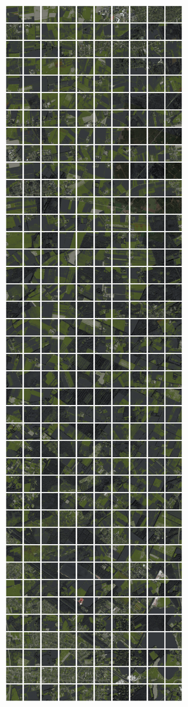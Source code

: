 <html>
<div>
<img src="https://github.com/HakkaTjakka/NL_TILE_MAP/blob/main/18/617/-1027/r.6170.-10270.png" height="44" width="44">
<img src="https://github.com/HakkaTjakka/NL_TILE_MAP/blob/main/18/617/-1027/r.6171.-10270.png" height="44" width="44">
<img src="https://github.com/HakkaTjakka/NL_TILE_MAP/blob/main/18/617/-1027/r.6172.-10270.png" height="44" width="44">
<img src="https://github.com/HakkaTjakka/NL_TILE_MAP/blob/main/18/617/-1027/r.6173.-10270.png" height="44" width="44">
<img src="https://github.com/HakkaTjakka/NL_TILE_MAP/blob/main/18/617/-1027/r.6174.-10270.png" height="44" width="44">
<img src="https://github.com/HakkaTjakka/NL_TILE_MAP/blob/main/18/617/-1027/r.6175.-10270.png" height="44" width="44">
<img src="https://github.com/HakkaTjakka/NL_TILE_MAP/blob/main/18/617/-1027/r.6176.-10270.png" height="44" width="44">
<img src="https://github.com/HakkaTjakka/NL_TILE_MAP/blob/main/18/617/-1027/r.6177.-10270.png" height="44" width="44">
<img src="https://github.com/HakkaTjakka/NL_TILE_MAP/blob/main/18/617/-1027/r.6178.-10270.png" height="44" width="44">
<img src="https://github.com/HakkaTjakka/NL_TILE_MAP/blob/main/18/617/-1027/r.6179.-10270.png" height="44" width="44">
<img src="https://github.com/HakkaTjakka/NL_TILE_MAP/blob/main/18/618/-1027/r.6180.-10270.png" height="44" width="44">
<img src="https://github.com/HakkaTjakka/NL_TILE_MAP/blob/main/18/618/-1027/r.6181.-10270.png" height="44" width="44">
<img src="https://github.com/HakkaTjakka/NL_TILE_MAP/blob/main/18/618/-1027/r.6182.-10270.png" height="44" width="44">
<img src="https://github.com/HakkaTjakka/NL_TILE_MAP/blob/main/18/618/-1027/r.6183.-10270.png" height="44" width="44">
<img src="https://github.com/HakkaTjakka/NL_TILE_MAP/blob/main/18/618/-1027/r.6184.-10270.png" height="44" width="44">
<img src="https://github.com/HakkaTjakka/NL_TILE_MAP/blob/main/18/618/-1027/r.6185.-10270.png" height="44" width="44">
<img src="https://github.com/HakkaTjakka/NL_TILE_MAP/blob/main/18/618/-1027/r.6186.-10270.png" height="44" width="44">
<img src="https://github.com/HakkaTjakka/NL_TILE_MAP/blob/main/18/618/-1027/r.6187.-10270.png" height="44" width="44">
<img src="https://github.com/HakkaTjakka/NL_TILE_MAP/blob/main/18/618/-1027/r.6188.-10270.png" height="44" width="44">
<img src="https://github.com/HakkaTjakka/NL_TILE_MAP/blob/main/18/618/-1027/r.6189.-10270.png" height="44" width="44">
<br>
<img src="https://github.com/HakkaTjakka/NL_TILE_MAP/blob/main/18/617/-1027/r.6170.-10269.png" height="44" width="44">
<img src="https://github.com/HakkaTjakka/NL_TILE_MAP/blob/main/18/617/-1027/r.6171.-10269.png" height="44" width="44">
<img src="https://github.com/HakkaTjakka/NL_TILE_MAP/blob/main/18/617/-1027/r.6172.-10269.png" height="44" width="44">
<img src="https://github.com/HakkaTjakka/NL_TILE_MAP/blob/main/18/617/-1027/r.6173.-10269.png" height="44" width="44">
<img src="https://github.com/HakkaTjakka/NL_TILE_MAP/blob/main/18/617/-1027/r.6174.-10269.png" height="44" width="44">
<img src="https://github.com/HakkaTjakka/NL_TILE_MAP/blob/main/18/617/-1027/r.6175.-10269.png" height="44" width="44">
<img src="https://github.com/HakkaTjakka/NL_TILE_MAP/blob/main/18/617/-1027/r.6176.-10269.png" height="44" width="44">
<img src="https://github.com/HakkaTjakka/NL_TILE_MAP/blob/main/18/617/-1027/r.6177.-10269.png" height="44" width="44">
<img src="https://github.com/HakkaTjakka/NL_TILE_MAP/blob/main/18/617/-1027/r.6178.-10269.png" height="44" width="44">
<img src="https://github.com/HakkaTjakka/NL_TILE_MAP/blob/main/18/617/-1027/r.6179.-10269.png" height="44" width="44">
<img src="https://github.com/HakkaTjakka/NL_TILE_MAP/blob/main/18/618/-1027/r.6180.-10269.png" height="44" width="44">
<img src="https://github.com/HakkaTjakka/NL_TILE_MAP/blob/main/18/618/-1027/r.6181.-10269.png" height="44" width="44">
<img src="https://github.com/HakkaTjakka/NL_TILE_MAP/blob/main/18/618/-1027/r.6182.-10269.png" height="44" width="44">
<img src="https://github.com/HakkaTjakka/NL_TILE_MAP/blob/main/18/618/-1027/r.6183.-10269.png" height="44" width="44">
<img src="https://github.com/HakkaTjakka/NL_TILE_MAP/blob/main/18/618/-1027/r.6184.-10269.png" height="44" width="44">
<img src="https://github.com/HakkaTjakka/NL_TILE_MAP/blob/main/18/618/-1027/r.6185.-10269.png" height="44" width="44">
<img src="https://github.com/HakkaTjakka/NL_TILE_MAP/blob/main/18/618/-1027/r.6186.-10269.png" height="44" width="44">
<img src="https://github.com/HakkaTjakka/NL_TILE_MAP/blob/main/18/618/-1027/r.6187.-10269.png" height="44" width="44">
<img src="https://github.com/HakkaTjakka/NL_TILE_MAP/blob/main/18/618/-1027/r.6188.-10269.png" height="44" width="44">
<img src="https://github.com/HakkaTjakka/NL_TILE_MAP/blob/main/18/618/-1027/r.6189.-10269.png" height="44" width="44">
<br>
<img src="https://github.com/HakkaTjakka/NL_TILE_MAP/blob/main/18/617/-1027/r.6170.-10268.png" height="44" width="44">
<img src="https://github.com/HakkaTjakka/NL_TILE_MAP/blob/main/18/617/-1027/r.6171.-10268.png" height="44" width="44">
<img src="https://github.com/HakkaTjakka/NL_TILE_MAP/blob/main/18/617/-1027/r.6172.-10268.png" height="44" width="44">
<img src="https://github.com/HakkaTjakka/NL_TILE_MAP/blob/main/18/617/-1027/r.6173.-10268.png" height="44" width="44">
<img src="https://github.com/HakkaTjakka/NL_TILE_MAP/blob/main/18/617/-1027/r.6174.-10268.png" height="44" width="44">
<img src="https://github.com/HakkaTjakka/NL_TILE_MAP/blob/main/18/617/-1027/r.6175.-10268.png" height="44" width="44">
<img src="https://github.com/HakkaTjakka/NL_TILE_MAP/blob/main/18/617/-1027/r.6176.-10268.png" height="44" width="44">
<img src="https://github.com/HakkaTjakka/NL_TILE_MAP/blob/main/18/617/-1027/r.6177.-10268.png" height="44" width="44">
<img src="https://github.com/HakkaTjakka/NL_TILE_MAP/blob/main/18/617/-1027/r.6178.-10268.png" height="44" width="44">
<img src="https://github.com/HakkaTjakka/NL_TILE_MAP/blob/main/18/617/-1027/r.6179.-10268.png" height="44" width="44">
<img src="https://github.com/HakkaTjakka/NL_TILE_MAP/blob/main/18/618/-1027/r.6180.-10268.png" height="44" width="44">
<img src="https://github.com/HakkaTjakka/NL_TILE_MAP/blob/main/18/618/-1027/r.6181.-10268.png" height="44" width="44">
<img src="https://github.com/HakkaTjakka/NL_TILE_MAP/blob/main/18/618/-1027/r.6182.-10268.png" height="44" width="44">
<img src="https://github.com/HakkaTjakka/NL_TILE_MAP/blob/main/18/618/-1027/r.6183.-10268.png" height="44" width="44">
<img src="https://github.com/HakkaTjakka/NL_TILE_MAP/blob/main/18/618/-1027/r.6184.-10268.png" height="44" width="44">
<img src="https://github.com/HakkaTjakka/NL_TILE_MAP/blob/main/18/618/-1027/r.6185.-10268.png" height="44" width="44">
<img src="https://github.com/HakkaTjakka/NL_TILE_MAP/blob/main/18/618/-1027/r.6186.-10268.png" height="44" width="44">
<img src="https://github.com/HakkaTjakka/NL_TILE_MAP/blob/main/18/618/-1027/r.6187.-10268.png" height="44" width="44">
<img src="https://github.com/HakkaTjakka/NL_TILE_MAP/blob/main/18/618/-1027/r.6188.-10268.png" height="44" width="44">
<img src="https://github.com/HakkaTjakka/NL_TILE_MAP/blob/main/18/618/-1027/r.6189.-10268.png" height="44" width="44">
<br>
<img src="https://github.com/HakkaTjakka/NL_TILE_MAP/blob/main/18/617/-1027/r.6170.-10267.png" height="44" width="44">
<img src="https://github.com/HakkaTjakka/NL_TILE_MAP/blob/main/18/617/-1027/r.6171.-10267.png" height="44" width="44">
<img src="https://github.com/HakkaTjakka/NL_TILE_MAP/blob/main/18/617/-1027/r.6172.-10267.png" height="44" width="44">
<img src="https://github.com/HakkaTjakka/NL_TILE_MAP/blob/main/18/617/-1027/r.6173.-10267.png" height="44" width="44">
<img src="https://github.com/HakkaTjakka/NL_TILE_MAP/blob/main/18/617/-1027/r.6174.-10267.png" height="44" width="44">
<img src="https://github.com/HakkaTjakka/NL_TILE_MAP/blob/main/18/617/-1027/r.6175.-10267.png" height="44" width="44">
<img src="https://github.com/HakkaTjakka/NL_TILE_MAP/blob/main/18/617/-1027/r.6176.-10267.png" height="44" width="44">
<img src="https://github.com/HakkaTjakka/NL_TILE_MAP/blob/main/18/617/-1027/r.6177.-10267.png" height="44" width="44">
<img src="https://github.com/HakkaTjakka/NL_TILE_MAP/blob/main/18/617/-1027/r.6178.-10267.png" height="44" width="44">
<img src="https://github.com/HakkaTjakka/NL_TILE_MAP/blob/main/18/617/-1027/r.6179.-10267.png" height="44" width="44">
<img src="https://github.com/HakkaTjakka/NL_TILE_MAP/blob/main/18/618/-1027/r.6180.-10267.png" height="44" width="44">
<img src="https://github.com/HakkaTjakka/NL_TILE_MAP/blob/main/18/618/-1027/r.6181.-10267.png" height="44" width="44">
<img src="https://github.com/HakkaTjakka/NL_TILE_MAP/blob/main/18/618/-1027/r.6182.-10267.png" height="44" width="44">
<img src="https://github.com/HakkaTjakka/NL_TILE_MAP/blob/main/18/618/-1027/r.6183.-10267.png" height="44" width="44">
<img src="https://github.com/HakkaTjakka/NL_TILE_MAP/blob/main/18/618/-1027/r.6184.-10267.png" height="44" width="44">
<img src="https://github.com/HakkaTjakka/NL_TILE_MAP/blob/main/18/618/-1027/r.6185.-10267.png" height="44" width="44">
<img src="https://github.com/HakkaTjakka/NL_TILE_MAP/blob/main/18/618/-1027/r.6186.-10267.png" height="44" width="44">
<img src="https://github.com/HakkaTjakka/NL_TILE_MAP/blob/main/18/618/-1027/r.6187.-10267.png" height="44" width="44">
<img src="https://github.com/HakkaTjakka/NL_TILE_MAP/blob/main/18/618/-1027/r.6188.-10267.png" height="44" width="44">
<img src="https://github.com/HakkaTjakka/NL_TILE_MAP/blob/main/18/618/-1027/r.6189.-10267.png" height="44" width="44">
<br>
<img src="https://github.com/HakkaTjakka/NL_TILE_MAP/blob/main/18/617/-1027/r.6170.-10266.png" height="44" width="44">
<img src="https://github.com/HakkaTjakka/NL_TILE_MAP/blob/main/18/617/-1027/r.6171.-10266.png" height="44" width="44">
<img src="https://github.com/HakkaTjakka/NL_TILE_MAP/blob/main/18/617/-1027/r.6172.-10266.png" height="44" width="44">
<img src="https://github.com/HakkaTjakka/NL_TILE_MAP/blob/main/18/617/-1027/r.6173.-10266.png" height="44" width="44">
<img src="https://github.com/HakkaTjakka/NL_TILE_MAP/blob/main/18/617/-1027/r.6174.-10266.png" height="44" width="44">
<img src="https://github.com/HakkaTjakka/NL_TILE_MAP/blob/main/18/617/-1027/r.6175.-10266.png" height="44" width="44">
<img src="https://github.com/HakkaTjakka/NL_TILE_MAP/blob/main/18/617/-1027/r.6176.-10266.png" height="44" width="44">
<img src="https://github.com/HakkaTjakka/NL_TILE_MAP/blob/main/18/617/-1027/r.6177.-10266.png" height="44" width="44">
<img src="https://github.com/HakkaTjakka/NL_TILE_MAP/blob/main/18/617/-1027/r.6178.-10266.png" height="44" width="44">
<img src="https://github.com/HakkaTjakka/NL_TILE_MAP/blob/main/18/617/-1027/r.6179.-10266.png" height="44" width="44">
<img src="https://github.com/HakkaTjakka/NL_TILE_MAP/blob/main/18/618/-1027/r.6180.-10266.png" height="44" width="44">
<img src="https://github.com/HakkaTjakka/NL_TILE_MAP/blob/main/18/618/-1027/r.6181.-10266.png" height="44" width="44">
<img src="https://github.com/HakkaTjakka/NL_TILE_MAP/blob/main/18/618/-1027/r.6182.-10266.png" height="44" width="44">
<img src="https://github.com/HakkaTjakka/NL_TILE_MAP/blob/main/18/618/-1027/r.6183.-10266.png" height="44" width="44">
<img src="https://github.com/HakkaTjakka/NL_TILE_MAP/blob/main/18/618/-1027/r.6184.-10266.png" height="44" width="44">
<img src="https://github.com/HakkaTjakka/NL_TILE_MAP/blob/main/18/618/-1027/r.6185.-10266.png" height="44" width="44">
<img src="https://github.com/HakkaTjakka/NL_TILE_MAP/blob/main/18/618/-1027/r.6186.-10266.png" height="44" width="44">
<img src="https://github.com/HakkaTjakka/NL_TILE_MAP/blob/main/18/618/-1027/r.6187.-10266.png" height="44" width="44">
<img src="https://github.com/HakkaTjakka/NL_TILE_MAP/blob/main/18/618/-1027/r.6188.-10266.png" height="44" width="44">
<img src="https://github.com/HakkaTjakka/NL_TILE_MAP/blob/main/18/618/-1027/r.6189.-10266.png" height="44" width="44">
<br>
<img src="https://github.com/HakkaTjakka/NL_TILE_MAP/blob/main/18/617/-1027/r.6170.-10265.png" height="44" width="44">
<img src="https://github.com/HakkaTjakka/NL_TILE_MAP/blob/main/18/617/-1027/r.6171.-10265.png" height="44" width="44">
<img src="https://github.com/HakkaTjakka/NL_TILE_MAP/blob/main/18/617/-1027/r.6172.-10265.png" height="44" width="44">
<img src="https://github.com/HakkaTjakka/NL_TILE_MAP/blob/main/18/617/-1027/r.6173.-10265.png" height="44" width="44">
<img src="https://github.com/HakkaTjakka/NL_TILE_MAP/blob/main/18/617/-1027/r.6174.-10265.png" height="44" width="44">
<img src="https://github.com/HakkaTjakka/NL_TILE_MAP/blob/main/18/617/-1027/r.6175.-10265.png" height="44" width="44">
<img src="https://github.com/HakkaTjakka/NL_TILE_MAP/blob/main/18/617/-1027/r.6176.-10265.png" height="44" width="44">
<img src="https://github.com/HakkaTjakka/NL_TILE_MAP/blob/main/18/617/-1027/r.6177.-10265.png" height="44" width="44">
<img src="https://github.com/HakkaTjakka/NL_TILE_MAP/blob/main/18/617/-1027/r.6178.-10265.png" height="44" width="44">
<img src="https://github.com/HakkaTjakka/NL_TILE_MAP/blob/main/18/617/-1027/r.6179.-10265.png" height="44" width="44">
<img src="https://github.com/HakkaTjakka/NL_TILE_MAP/blob/main/18/618/-1027/r.6180.-10265.png" height="44" width="44">
<img src="https://github.com/HakkaTjakka/NL_TILE_MAP/blob/main/18/618/-1027/r.6181.-10265.png" height="44" width="44">
<img src="https://github.com/HakkaTjakka/NL_TILE_MAP/blob/main/18/618/-1027/r.6182.-10265.png" height="44" width="44">
<img src="https://github.com/HakkaTjakka/NL_TILE_MAP/blob/main/18/618/-1027/r.6183.-10265.png" height="44" width="44">
<img src="https://github.com/HakkaTjakka/NL_TILE_MAP/blob/main/18/618/-1027/r.6184.-10265.png" height="44" width="44">
<img src="https://github.com/HakkaTjakka/NL_TILE_MAP/blob/main/18/618/-1027/r.6185.-10265.png" height="44" width="44">
<img src="https://github.com/HakkaTjakka/NL_TILE_MAP/blob/main/18/618/-1027/r.6186.-10265.png" height="44" width="44">
<img src="https://github.com/HakkaTjakka/NL_TILE_MAP/blob/main/18/618/-1027/r.6187.-10265.png" height="44" width="44">
<img src="https://github.com/HakkaTjakka/NL_TILE_MAP/blob/main/18/618/-1027/r.6188.-10265.png" height="44" width="44">
<img src="https://github.com/HakkaTjakka/NL_TILE_MAP/blob/main/18/618/-1027/r.6189.-10265.png" height="44" width="44">
<br>
<img src="https://github.com/HakkaTjakka/NL_TILE_MAP/blob/main/18/617/-1027/r.6170.-10264.png" height="44" width="44">
<img src="https://github.com/HakkaTjakka/NL_TILE_MAP/blob/main/18/617/-1027/r.6171.-10264.png" height="44" width="44">
<img src="https://github.com/HakkaTjakka/NL_TILE_MAP/blob/main/18/617/-1027/r.6172.-10264.png" height="44" width="44">
<img src="https://github.com/HakkaTjakka/NL_TILE_MAP/blob/main/18/617/-1027/r.6173.-10264.png" height="44" width="44">
<img src="https://github.com/HakkaTjakka/NL_TILE_MAP/blob/main/18/617/-1027/r.6174.-10264.png" height="44" width="44">
<img src="https://github.com/HakkaTjakka/NL_TILE_MAP/blob/main/18/617/-1027/r.6175.-10264.png" height="44" width="44">
<img src="https://github.com/HakkaTjakka/NL_TILE_MAP/blob/main/18/617/-1027/r.6176.-10264.png" height="44" width="44">
<img src="https://github.com/HakkaTjakka/NL_TILE_MAP/blob/main/18/617/-1027/r.6177.-10264.png" height="44" width="44">
<img src="https://github.com/HakkaTjakka/NL_TILE_MAP/blob/main/18/617/-1027/r.6178.-10264.png" height="44" width="44">
<img src="https://github.com/HakkaTjakka/NL_TILE_MAP/blob/main/18/617/-1027/r.6179.-10264.png" height="44" width="44">
<img src="https://github.com/HakkaTjakka/NL_TILE_MAP/blob/main/18/618/-1027/r.6180.-10264.png" height="44" width="44">
<img src="https://github.com/HakkaTjakka/NL_TILE_MAP/blob/main/18/618/-1027/r.6181.-10264.png" height="44" width="44">
<img src="https://github.com/HakkaTjakka/NL_TILE_MAP/blob/main/18/618/-1027/r.6182.-10264.png" height="44" width="44">
<img src="https://github.com/HakkaTjakka/NL_TILE_MAP/blob/main/18/618/-1027/r.6183.-10264.png" height="44" width="44">
<img src="https://github.com/HakkaTjakka/NL_TILE_MAP/blob/main/18/618/-1027/r.6184.-10264.png" height="44" width="44">
<img src="https://github.com/HakkaTjakka/NL_TILE_MAP/blob/main/18/618/-1027/r.6185.-10264.png" height="44" width="44">
<img src="https://github.com/HakkaTjakka/NL_TILE_MAP/blob/main/18/618/-1027/r.6186.-10264.png" height="44" width="44">
<img src="https://github.com/HakkaTjakka/NL_TILE_MAP/blob/main/18/618/-1027/r.6187.-10264.png" height="44" width="44">
<img src="https://github.com/HakkaTjakka/NL_TILE_MAP/blob/main/18/618/-1027/r.6188.-10264.png" height="44" width="44">
<img src="https://github.com/HakkaTjakka/NL_TILE_MAP/blob/main/18/618/-1027/r.6189.-10264.png" height="44" width="44">
<br>
<img src="https://github.com/HakkaTjakka/NL_TILE_MAP/blob/main/18/617/-1027/r.6170.-10263.png" height="44" width="44">
<img src="https://github.com/HakkaTjakka/NL_TILE_MAP/blob/main/18/617/-1027/r.6171.-10263.png" height="44" width="44">
<img src="https://github.com/HakkaTjakka/NL_TILE_MAP/blob/main/18/617/-1027/r.6172.-10263.png" height="44" width="44">
<img src="https://github.com/HakkaTjakka/NL_TILE_MAP/blob/main/18/617/-1027/r.6173.-10263.png" height="44" width="44">
<img src="https://github.com/HakkaTjakka/NL_TILE_MAP/blob/main/18/617/-1027/r.6174.-10263.png" height="44" width="44">
<img src="https://github.com/HakkaTjakka/NL_TILE_MAP/blob/main/18/617/-1027/r.6175.-10263.png" height="44" width="44">
<img src="https://github.com/HakkaTjakka/NL_TILE_MAP/blob/main/18/617/-1027/r.6176.-10263.png" height="44" width="44">
<img src="https://github.com/HakkaTjakka/NL_TILE_MAP/blob/main/18/617/-1027/r.6177.-10263.png" height="44" width="44">
<img src="https://github.com/HakkaTjakka/NL_TILE_MAP/blob/main/18/617/-1027/r.6178.-10263.png" height="44" width="44">
<img src="https://github.com/HakkaTjakka/NL_TILE_MAP/blob/main/18/617/-1027/r.6179.-10263.png" height="44" width="44">
<img src="https://github.com/HakkaTjakka/NL_TILE_MAP/blob/main/18/618/-1027/r.6180.-10263.png" height="44" width="44">
<img src="https://github.com/HakkaTjakka/NL_TILE_MAP/blob/main/18/618/-1027/r.6181.-10263.png" height="44" width="44">
<img src="https://github.com/HakkaTjakka/NL_TILE_MAP/blob/main/18/618/-1027/r.6182.-10263.png" height="44" width="44">
<img src="https://github.com/HakkaTjakka/NL_TILE_MAP/blob/main/18/618/-1027/r.6183.-10263.png" height="44" width="44">
<img src="https://github.com/HakkaTjakka/NL_TILE_MAP/blob/main/18/618/-1027/r.6184.-10263.png" height="44" width="44">
<img src="https://github.com/HakkaTjakka/NL_TILE_MAP/blob/main/18/618/-1027/r.6185.-10263.png" height="44" width="44">
<img src="https://github.com/HakkaTjakka/NL_TILE_MAP/blob/main/18/618/-1027/r.6186.-10263.png" height="44" width="44">
<img src="https://github.com/HakkaTjakka/NL_TILE_MAP/blob/main/18/618/-1027/r.6187.-10263.png" height="44" width="44">
<img src="https://github.com/HakkaTjakka/NL_TILE_MAP/blob/main/18/618/-1027/r.6188.-10263.png" height="44" width="44">
<img src="https://github.com/HakkaTjakka/NL_TILE_MAP/blob/main/18/618/-1027/r.6189.-10263.png" height="44" width="44">
<br>
<img src="https://github.com/HakkaTjakka/NL_TILE_MAP/blob/main/18/617/-1027/r.6170.-10262.png" height="44" width="44">
<img src="https://github.com/HakkaTjakka/NL_TILE_MAP/blob/main/18/617/-1027/r.6171.-10262.png" height="44" width="44">
<img src="https://github.com/HakkaTjakka/NL_TILE_MAP/blob/main/18/617/-1027/r.6172.-10262.png" height="44" width="44">
<img src="https://github.com/HakkaTjakka/NL_TILE_MAP/blob/main/18/617/-1027/r.6173.-10262.png" height="44" width="44">
<img src="https://github.com/HakkaTjakka/NL_TILE_MAP/blob/main/18/617/-1027/r.6174.-10262.png" height="44" width="44">
<img src="https://github.com/HakkaTjakka/NL_TILE_MAP/blob/main/18/617/-1027/r.6175.-10262.png" height="44" width="44">
<img src="https://github.com/HakkaTjakka/NL_TILE_MAP/blob/main/18/617/-1027/r.6176.-10262.png" height="44" width="44">
<img src="https://github.com/HakkaTjakka/NL_TILE_MAP/blob/main/18/617/-1027/r.6177.-10262.png" height="44" width="44">
<img src="https://github.com/HakkaTjakka/NL_TILE_MAP/blob/main/18/617/-1027/r.6178.-10262.png" height="44" width="44">
<img src="https://github.com/HakkaTjakka/NL_TILE_MAP/blob/main/18/617/-1027/r.6179.-10262.png" height="44" width="44">
<img src="https://github.com/HakkaTjakka/NL_TILE_MAP/blob/main/18/618/-1027/r.6180.-10262.png" height="44" width="44">
<img src="https://github.com/HakkaTjakka/NL_TILE_MAP/blob/main/18/618/-1027/r.6181.-10262.png" height="44" width="44">
<img src="https://github.com/HakkaTjakka/NL_TILE_MAP/blob/main/18/618/-1027/r.6182.-10262.png" height="44" width="44">
<img src="https://github.com/HakkaTjakka/NL_TILE_MAP/blob/main/18/618/-1027/r.6183.-10262.png" height="44" width="44">
<img src="https://github.com/HakkaTjakka/NL_TILE_MAP/blob/main/18/618/-1027/r.6184.-10262.png" height="44" width="44">
<img src="https://github.com/HakkaTjakka/NL_TILE_MAP/blob/main/18/618/-1027/r.6185.-10262.png" height="44" width="44">
<img src="https://github.com/HakkaTjakka/NL_TILE_MAP/blob/main/18/618/-1027/r.6186.-10262.png" height="44" width="44">
<img src="https://github.com/HakkaTjakka/NL_TILE_MAP/blob/main/18/618/-1027/r.6187.-10262.png" height="44" width="44">
<img src="https://github.com/HakkaTjakka/NL_TILE_MAP/blob/main/18/618/-1027/r.6188.-10262.png" height="44" width="44">
<img src="https://github.com/HakkaTjakka/NL_TILE_MAP/blob/main/18/618/-1027/r.6189.-10262.png" height="44" width="44">
<br>
<img src="https://github.com/HakkaTjakka/NL_TILE_MAP/blob/main/18/617/-1027/r.6170.-10261.png" height="44" width="44">
<img src="https://github.com/HakkaTjakka/NL_TILE_MAP/blob/main/18/617/-1027/r.6171.-10261.png" height="44" width="44">
<img src="https://github.com/HakkaTjakka/NL_TILE_MAP/blob/main/18/617/-1027/r.6172.-10261.png" height="44" width="44">
<img src="https://github.com/HakkaTjakka/NL_TILE_MAP/blob/main/18/617/-1027/r.6173.-10261.png" height="44" width="44">
<img src="https://github.com/HakkaTjakka/NL_TILE_MAP/blob/main/18/617/-1027/r.6174.-10261.png" height="44" width="44">
<img src="https://github.com/HakkaTjakka/NL_TILE_MAP/blob/main/18/617/-1027/r.6175.-10261.png" height="44" width="44">
<img src="https://github.com/HakkaTjakka/NL_TILE_MAP/blob/main/18/617/-1027/r.6176.-10261.png" height="44" width="44">
<img src="https://github.com/HakkaTjakka/NL_TILE_MAP/blob/main/18/617/-1027/r.6177.-10261.png" height="44" width="44">
<img src="https://github.com/HakkaTjakka/NL_TILE_MAP/blob/main/18/617/-1027/r.6178.-10261.png" height="44" width="44">
<img src="https://github.com/HakkaTjakka/NL_TILE_MAP/blob/main/18/617/-1027/r.6179.-10261.png" height="44" width="44">
<img src="https://github.com/HakkaTjakka/NL_TILE_MAP/blob/main/18/618/-1027/r.6180.-10261.png" height="44" width="44">
<img src="https://github.com/HakkaTjakka/NL_TILE_MAP/blob/main/18/618/-1027/r.6181.-10261.png" height="44" width="44">
<img src="https://github.com/HakkaTjakka/NL_TILE_MAP/blob/main/18/618/-1027/r.6182.-10261.png" height="44" width="44">
<img src="https://github.com/HakkaTjakka/NL_TILE_MAP/blob/main/18/618/-1027/r.6183.-10261.png" height="44" width="44">
<img src="https://github.com/HakkaTjakka/NL_TILE_MAP/blob/main/18/618/-1027/r.6184.-10261.png" height="44" width="44">
<img src="https://github.com/HakkaTjakka/NL_TILE_MAP/blob/main/18/618/-1027/r.6185.-10261.png" height="44" width="44">
<img src="https://github.com/HakkaTjakka/NL_TILE_MAP/blob/main/18/618/-1027/r.6186.-10261.png" height="44" width="44">
<img src="https://github.com/HakkaTjakka/NL_TILE_MAP/blob/main/18/618/-1027/r.6187.-10261.png" height="44" width="44">
<img src="https://github.com/HakkaTjakka/NL_TILE_MAP/blob/main/18/618/-1027/r.6188.-10261.png" height="44" width="44">
<img src="https://github.com/HakkaTjakka/NL_TILE_MAP/blob/main/18/618/-1027/r.6189.-10261.png" height="44" width="44">
<br>
<img src="https://github.com/HakkaTjakka/NL_TILE_MAP/blob/main/18/617/-1026/r.6170.-10260.png" height="44" width="44">
<img src="https://github.com/HakkaTjakka/NL_TILE_MAP/blob/main/18/617/-1026/r.6171.-10260.png" height="44" width="44">
<img src="https://github.com/HakkaTjakka/NL_TILE_MAP/blob/main/18/617/-1026/r.6172.-10260.png" height="44" width="44">
<img src="https://github.com/HakkaTjakka/NL_TILE_MAP/blob/main/18/617/-1026/r.6173.-10260.png" height="44" width="44">
<img src="https://github.com/HakkaTjakka/NL_TILE_MAP/blob/main/18/617/-1026/r.6174.-10260.png" height="44" width="44">
<img src="https://github.com/HakkaTjakka/NL_TILE_MAP/blob/main/18/617/-1026/r.6175.-10260.png" height="44" width="44">
<img src="https://github.com/HakkaTjakka/NL_TILE_MAP/blob/main/18/617/-1026/r.6176.-10260.png" height="44" width="44">
<img src="https://github.com/HakkaTjakka/NL_TILE_MAP/blob/main/18/617/-1026/r.6177.-10260.png" height="44" width="44">
<img src="https://github.com/HakkaTjakka/NL_TILE_MAP/blob/main/18/617/-1026/r.6178.-10260.png" height="44" width="44">
<img src="https://github.com/HakkaTjakka/NL_TILE_MAP/blob/main/18/617/-1026/r.6179.-10260.png" height="44" width="44">
<img src="https://github.com/HakkaTjakka/NL_TILE_MAP/blob/main/18/618/-1026/r.6180.-10260.png" height="44" width="44">
<img src="https://github.com/HakkaTjakka/NL_TILE_MAP/blob/main/18/618/-1026/r.6181.-10260.png" height="44" width="44">
<img src="https://github.com/HakkaTjakka/NL_TILE_MAP/blob/main/18/618/-1026/r.6182.-10260.png" height="44" width="44">
<img src="https://github.com/HakkaTjakka/NL_TILE_MAP/blob/main/18/618/-1026/r.6183.-10260.png" height="44" width="44">
<img src="https://github.com/HakkaTjakka/NL_TILE_MAP/blob/main/18/618/-1026/r.6184.-10260.png" height="44" width="44">
<img src="https://github.com/HakkaTjakka/NL_TILE_MAP/blob/main/18/618/-1026/r.6185.-10260.png" height="44" width="44">
<img src="https://github.com/HakkaTjakka/NL_TILE_MAP/blob/main/18/618/-1026/r.6186.-10260.png" height="44" width="44">
<img src="https://github.com/HakkaTjakka/NL_TILE_MAP/blob/main/18/618/-1026/r.6187.-10260.png" height="44" width="44">
<img src="https://github.com/HakkaTjakka/NL_TILE_MAP/blob/main/18/618/-1026/r.6188.-10260.png" height="44" width="44">
<img src="https://github.com/HakkaTjakka/NL_TILE_MAP/blob/main/18/618/-1026/r.6189.-10260.png" height="44" width="44">
<br>
<img src="https://github.com/HakkaTjakka/NL_TILE_MAP/blob/main/18/617/-1026/r.6170.-10259.png" height="44" width="44">
<img src="https://github.com/HakkaTjakka/NL_TILE_MAP/blob/main/18/617/-1026/r.6171.-10259.png" height="44" width="44">
<img src="https://github.com/HakkaTjakka/NL_TILE_MAP/blob/main/18/617/-1026/r.6172.-10259.png" height="44" width="44">
<img src="https://github.com/HakkaTjakka/NL_TILE_MAP/blob/main/18/617/-1026/r.6173.-10259.png" height="44" width="44">
<img src="https://github.com/HakkaTjakka/NL_TILE_MAP/blob/main/18/617/-1026/r.6174.-10259.png" height="44" width="44">
<img src="https://github.com/HakkaTjakka/NL_TILE_MAP/blob/main/18/617/-1026/r.6175.-10259.png" height="44" width="44">
<img src="https://github.com/HakkaTjakka/NL_TILE_MAP/blob/main/18/617/-1026/r.6176.-10259.png" height="44" width="44">
<img src="https://github.com/HakkaTjakka/NL_TILE_MAP/blob/main/18/617/-1026/r.6177.-10259.png" height="44" width="44">
<img src="https://github.com/HakkaTjakka/NL_TILE_MAP/blob/main/18/617/-1026/r.6178.-10259.png" height="44" width="44">
<img src="https://github.com/HakkaTjakka/NL_TILE_MAP/blob/main/18/617/-1026/r.6179.-10259.png" height="44" width="44">
<img src="https://github.com/HakkaTjakka/NL_TILE_MAP/blob/main/18/618/-1026/r.6180.-10259.png" height="44" width="44">
<img src="https://github.com/HakkaTjakka/NL_TILE_MAP/blob/main/18/618/-1026/r.6181.-10259.png" height="44" width="44">
<img src="https://github.com/HakkaTjakka/NL_TILE_MAP/blob/main/18/618/-1026/r.6182.-10259.png" height="44" width="44">
<img src="https://github.com/HakkaTjakka/NL_TILE_MAP/blob/main/18/618/-1026/r.6183.-10259.png" height="44" width="44">
<img src="https://github.com/HakkaTjakka/NL_TILE_MAP/blob/main/18/618/-1026/r.6184.-10259.png" height="44" width="44">
<img src="https://github.com/HakkaTjakka/NL_TILE_MAP/blob/main/18/618/-1026/r.6185.-10259.png" height="44" width="44">
<img src="https://github.com/HakkaTjakka/NL_TILE_MAP/blob/main/18/618/-1026/r.6186.-10259.png" height="44" width="44">
<img src="https://github.com/HakkaTjakka/NL_TILE_MAP/blob/main/18/618/-1026/r.6187.-10259.png" height="44" width="44">
<img src="https://github.com/HakkaTjakka/NL_TILE_MAP/blob/main/18/618/-1026/r.6188.-10259.png" height="44" width="44">
<img src="https://github.com/HakkaTjakka/NL_TILE_MAP/blob/main/18/618/-1026/r.6189.-10259.png" height="44" width="44">
<br>
<img src="https://github.com/HakkaTjakka/NL_TILE_MAP/blob/main/18/617/-1026/r.6170.-10258.png" height="44" width="44">
<img src="https://github.com/HakkaTjakka/NL_TILE_MAP/blob/main/18/617/-1026/r.6171.-10258.png" height="44" width="44">
<img src="https://github.com/HakkaTjakka/NL_TILE_MAP/blob/main/18/617/-1026/r.6172.-10258.png" height="44" width="44">
<img src="https://github.com/HakkaTjakka/NL_TILE_MAP/blob/main/18/617/-1026/r.6173.-10258.png" height="44" width="44">
<img src="https://github.com/HakkaTjakka/NL_TILE_MAP/blob/main/18/617/-1026/r.6174.-10258.png" height="44" width="44">
<img src="https://github.com/HakkaTjakka/NL_TILE_MAP/blob/main/18/617/-1026/r.6175.-10258.png" height="44" width="44">
<img src="https://github.com/HakkaTjakka/NL_TILE_MAP/blob/main/18/617/-1026/r.6176.-10258.png" height="44" width="44">
<img src="https://github.com/HakkaTjakka/NL_TILE_MAP/blob/main/18/617/-1026/r.6177.-10258.png" height="44" width="44">
<img src="https://github.com/HakkaTjakka/NL_TILE_MAP/blob/main/18/617/-1026/r.6178.-10258.png" height="44" width="44">
<img src="https://github.com/HakkaTjakka/NL_TILE_MAP/blob/main/18/617/-1026/r.6179.-10258.png" height="44" width="44">
<img src="https://github.com/HakkaTjakka/NL_TILE_MAP/blob/main/18/618/-1026/r.6180.-10258.png" height="44" width="44">
<img src="https://github.com/HakkaTjakka/NL_TILE_MAP/blob/main/18/618/-1026/r.6181.-10258.png" height="44" width="44">
<img src="https://github.com/HakkaTjakka/NL_TILE_MAP/blob/main/18/618/-1026/r.6182.-10258.png" height="44" width="44">
<img src="https://github.com/HakkaTjakka/NL_TILE_MAP/blob/main/18/618/-1026/r.6183.-10258.png" height="44" width="44">
<img src="https://github.com/HakkaTjakka/NL_TILE_MAP/blob/main/18/618/-1026/r.6184.-10258.png" height="44" width="44">
<img src="https://github.com/HakkaTjakka/NL_TILE_MAP/blob/main/18/618/-1026/r.6185.-10258.png" height="44" width="44">
<img src="https://github.com/HakkaTjakka/NL_TILE_MAP/blob/main/18/618/-1026/r.6186.-10258.png" height="44" width="44">
<img src="https://github.com/HakkaTjakka/NL_TILE_MAP/blob/main/18/618/-1026/r.6187.-10258.png" height="44" width="44">
<img src="https://github.com/HakkaTjakka/NL_TILE_MAP/blob/main/18/618/-1026/r.6188.-10258.png" height="44" width="44">
<img src="https://github.com/HakkaTjakka/NL_TILE_MAP/blob/main/18/618/-1026/r.6189.-10258.png" height="44" width="44">
<br>
<img src="https://github.com/HakkaTjakka/NL_TILE_MAP/blob/main/18/617/-1026/r.6170.-10257.png" height="44" width="44">
<img src="https://github.com/HakkaTjakka/NL_TILE_MAP/blob/main/18/617/-1026/r.6171.-10257.png" height="44" width="44">
<img src="https://github.com/HakkaTjakka/NL_TILE_MAP/blob/main/18/617/-1026/r.6172.-10257.png" height="44" width="44">
<img src="https://github.com/HakkaTjakka/NL_TILE_MAP/blob/main/18/617/-1026/r.6173.-10257.png" height="44" width="44">
<img src="https://github.com/HakkaTjakka/NL_TILE_MAP/blob/main/18/617/-1026/r.6174.-10257.png" height="44" width="44">
<img src="https://github.com/HakkaTjakka/NL_TILE_MAP/blob/main/18/617/-1026/r.6175.-10257.png" height="44" width="44">
<img src="https://github.com/HakkaTjakka/NL_TILE_MAP/blob/main/18/617/-1026/r.6176.-10257.png" height="44" width="44">
<img src="https://github.com/HakkaTjakka/NL_TILE_MAP/blob/main/18/617/-1026/r.6177.-10257.png" height="44" width="44">
<img src="https://github.com/HakkaTjakka/NL_TILE_MAP/blob/main/18/617/-1026/r.6178.-10257.png" height="44" width="44">
<img src="https://github.com/HakkaTjakka/NL_TILE_MAP/blob/main/18/617/-1026/r.6179.-10257.png" height="44" width="44">
<img src="https://github.com/HakkaTjakka/NL_TILE_MAP/blob/main/18/618/-1026/r.6180.-10257.png" height="44" width="44">
<img src="https://github.com/HakkaTjakka/NL_TILE_MAP/blob/main/18/618/-1026/r.6181.-10257.png" height="44" width="44">
<img src="https://github.com/HakkaTjakka/NL_TILE_MAP/blob/main/18/618/-1026/r.6182.-10257.png" height="44" width="44">
<img src="https://github.com/HakkaTjakka/NL_TILE_MAP/blob/main/18/618/-1026/r.6183.-10257.png" height="44" width="44">
<img src="https://github.com/HakkaTjakka/NL_TILE_MAP/blob/main/18/618/-1026/r.6184.-10257.png" height="44" width="44">
<img src="https://github.com/HakkaTjakka/NL_TILE_MAP/blob/main/18/618/-1026/r.6185.-10257.png" height="44" width="44">
<img src="https://github.com/HakkaTjakka/NL_TILE_MAP/blob/main/18/618/-1026/r.6186.-10257.png" height="44" width="44">
<img src="https://github.com/HakkaTjakka/NL_TILE_MAP/blob/main/18/618/-1026/r.6187.-10257.png" height="44" width="44">
<img src="https://github.com/HakkaTjakka/NL_TILE_MAP/blob/main/18/618/-1026/r.6188.-10257.png" height="44" width="44">
<img src="https://github.com/HakkaTjakka/NL_TILE_MAP/blob/main/18/618/-1026/r.6189.-10257.png" height="44" width="44">
<br>
<img src="https://github.com/HakkaTjakka/NL_TILE_MAP/blob/main/18/617/-1026/r.6170.-10256.png" height="44" width="44">
<img src="https://github.com/HakkaTjakka/NL_TILE_MAP/blob/main/18/617/-1026/r.6171.-10256.png" height="44" width="44">
<img src="https://github.com/HakkaTjakka/NL_TILE_MAP/blob/main/18/617/-1026/r.6172.-10256.png" height="44" width="44">
<img src="https://github.com/HakkaTjakka/NL_TILE_MAP/blob/main/18/617/-1026/r.6173.-10256.png" height="44" width="44">
<img src="https://github.com/HakkaTjakka/NL_TILE_MAP/blob/main/18/617/-1026/r.6174.-10256.png" height="44" width="44">
<img src="https://github.com/HakkaTjakka/NL_TILE_MAP/blob/main/18/617/-1026/r.6175.-10256.png" height="44" width="44">
<img src="https://github.com/HakkaTjakka/NL_TILE_MAP/blob/main/18/617/-1026/r.6176.-10256.png" height="44" width="44">
<img src="https://github.com/HakkaTjakka/NL_TILE_MAP/blob/main/18/617/-1026/r.6177.-10256.png" height="44" width="44">
<img src="https://github.com/HakkaTjakka/NL_TILE_MAP/blob/main/18/617/-1026/r.6178.-10256.png" height="44" width="44">
<img src="https://github.com/HakkaTjakka/NL_TILE_MAP/blob/main/18/617/-1026/r.6179.-10256.png" height="44" width="44">
<img src="https://github.com/HakkaTjakka/NL_TILE_MAP/blob/main/18/618/-1026/r.6180.-10256.png" height="44" width="44">
<img src="https://github.com/HakkaTjakka/NL_TILE_MAP/blob/main/18/618/-1026/r.6181.-10256.png" height="44" width="44">
<img src="https://github.com/HakkaTjakka/NL_TILE_MAP/blob/main/18/618/-1026/r.6182.-10256.png" height="44" width="44">
<img src="https://github.com/HakkaTjakka/NL_TILE_MAP/blob/main/18/618/-1026/r.6183.-10256.png" height="44" width="44">
<img src="https://github.com/HakkaTjakka/NL_TILE_MAP/blob/main/18/618/-1026/r.6184.-10256.png" height="44" width="44">
<img src="https://github.com/HakkaTjakka/NL_TILE_MAP/blob/main/18/618/-1026/r.6185.-10256.png" height="44" width="44">
<img src="https://github.com/HakkaTjakka/NL_TILE_MAP/blob/main/18/618/-1026/r.6186.-10256.png" height="44" width="44">
<img src="https://github.com/HakkaTjakka/NL_TILE_MAP/blob/main/18/618/-1026/r.6187.-10256.png" height="44" width="44">
<img src="https://github.com/HakkaTjakka/NL_TILE_MAP/blob/main/18/618/-1026/r.6188.-10256.png" height="44" width="44">
<img src="https://github.com/HakkaTjakka/NL_TILE_MAP/blob/main/18/618/-1026/r.6189.-10256.png" height="44" width="44">
<br>
<img src="https://github.com/HakkaTjakka/NL_TILE_MAP/blob/main/18/617/-1026/r.6170.-10255.png" height="44" width="44">
<img src="https://github.com/HakkaTjakka/NL_TILE_MAP/blob/main/18/617/-1026/r.6171.-10255.png" height="44" width="44">
<img src="https://github.com/HakkaTjakka/NL_TILE_MAP/blob/main/18/617/-1026/r.6172.-10255.png" height="44" width="44">
<img src="https://github.com/HakkaTjakka/NL_TILE_MAP/blob/main/18/617/-1026/r.6173.-10255.png" height="44" width="44">
<img src="https://github.com/HakkaTjakka/NL_TILE_MAP/blob/main/18/617/-1026/r.6174.-10255.png" height="44" width="44">
<img src="https://github.com/HakkaTjakka/NL_TILE_MAP/blob/main/18/617/-1026/r.6175.-10255.png" height="44" width="44">
<img src="https://github.com/HakkaTjakka/NL_TILE_MAP/blob/main/18/617/-1026/r.6176.-10255.png" height="44" width="44">
<img src="https://github.com/HakkaTjakka/NL_TILE_MAP/blob/main/18/617/-1026/r.6177.-10255.png" height="44" width="44">
<img src="https://github.com/HakkaTjakka/NL_TILE_MAP/blob/main/18/617/-1026/r.6178.-10255.png" height="44" width="44">
<img src="https://github.com/HakkaTjakka/NL_TILE_MAP/blob/main/18/617/-1026/r.6179.-10255.png" height="44" width="44">
<img src="https://github.com/HakkaTjakka/NL_TILE_MAP/blob/main/18/618/-1026/r.6180.-10255.png" height="44" width="44">
<img src="https://github.com/HakkaTjakka/NL_TILE_MAP/blob/main/18/618/-1026/r.6181.-10255.png" height="44" width="44">
<img src="https://github.com/HakkaTjakka/NL_TILE_MAP/blob/main/18/618/-1026/r.6182.-10255.png" height="44" width="44">
<img src="https://github.com/HakkaTjakka/NL_TILE_MAP/blob/main/18/618/-1026/r.6183.-10255.png" height="44" width="44">
<img src="https://github.com/HakkaTjakka/NL_TILE_MAP/blob/main/18/618/-1026/r.6184.-10255.png" height="44" width="44">
<img src="https://github.com/HakkaTjakka/NL_TILE_MAP/blob/main/18/618/-1026/r.6185.-10255.png" height="44" width="44">
<img src="https://github.com/HakkaTjakka/NL_TILE_MAP/blob/main/18/618/-1026/r.6186.-10255.png" height="44" width="44">
<img src="https://github.com/HakkaTjakka/NL_TILE_MAP/blob/main/18/618/-1026/r.6187.-10255.png" height="44" width="44">
<img src="https://github.com/HakkaTjakka/NL_TILE_MAP/blob/main/18/618/-1026/r.6188.-10255.png" height="44" width="44">
<img src="https://github.com/HakkaTjakka/NL_TILE_MAP/blob/main/18/618/-1026/r.6189.-10255.png" height="44" width="44">
<br>
<img src="https://github.com/HakkaTjakka/NL_TILE_MAP/blob/main/18/617/-1026/r.6170.-10254.png" height="44" width="44">
<img src="https://github.com/HakkaTjakka/NL_TILE_MAP/blob/main/18/617/-1026/r.6171.-10254.png" height="44" width="44">
<img src="https://github.com/HakkaTjakka/NL_TILE_MAP/blob/main/18/617/-1026/r.6172.-10254.png" height="44" width="44">
<img src="https://github.com/HakkaTjakka/NL_TILE_MAP/blob/main/18/617/-1026/r.6173.-10254.png" height="44" width="44">
<img src="https://github.com/HakkaTjakka/NL_TILE_MAP/blob/main/18/617/-1026/r.6174.-10254.png" height="44" width="44">
<img src="https://github.com/HakkaTjakka/NL_TILE_MAP/blob/main/18/617/-1026/r.6175.-10254.png" height="44" width="44">
<img src="https://github.com/HakkaTjakka/NL_TILE_MAP/blob/main/18/617/-1026/r.6176.-10254.png" height="44" width="44">
<img src="https://github.com/HakkaTjakka/NL_TILE_MAP/blob/main/18/617/-1026/r.6177.-10254.png" height="44" width="44">
<img src="https://github.com/HakkaTjakka/NL_TILE_MAP/blob/main/18/617/-1026/r.6178.-10254.png" height="44" width="44">
<img src="https://github.com/HakkaTjakka/NL_TILE_MAP/blob/main/18/617/-1026/r.6179.-10254.png" height="44" width="44">
<img src="https://github.com/HakkaTjakka/NL_TILE_MAP/blob/main/18/618/-1026/r.6180.-10254.png" height="44" width="44">
<img src="https://github.com/HakkaTjakka/NL_TILE_MAP/blob/main/18/618/-1026/r.6181.-10254.png" height="44" width="44">
<img src="https://github.com/HakkaTjakka/NL_TILE_MAP/blob/main/18/618/-1026/r.6182.-10254.png" height="44" width="44">
<img src="https://github.com/HakkaTjakka/NL_TILE_MAP/blob/main/18/618/-1026/r.6183.-10254.png" height="44" width="44">
<img src="https://github.com/HakkaTjakka/NL_TILE_MAP/blob/main/18/618/-1026/r.6184.-10254.png" height="44" width="44">
<img src="https://github.com/HakkaTjakka/NL_TILE_MAP/blob/main/18/618/-1026/r.6185.-10254.png" height="44" width="44">
<img src="https://github.com/HakkaTjakka/NL_TILE_MAP/blob/main/18/618/-1026/r.6186.-10254.png" height="44" width="44">
<img src="https://github.com/HakkaTjakka/NL_TILE_MAP/blob/main/18/618/-1026/r.6187.-10254.png" height="44" width="44">
<img src="https://github.com/HakkaTjakka/NL_TILE_MAP/blob/main/18/618/-1026/r.6188.-10254.png" height="44" width="44">
<img src="https://github.com/HakkaTjakka/NL_TILE_MAP/blob/main/18/618/-1026/r.6189.-10254.png" height="44" width="44">
<br>
<img src="https://github.com/HakkaTjakka/NL_TILE_MAP/blob/main/18/617/-1026/r.6170.-10253.png" height="44" width="44">
<img src="https://github.com/HakkaTjakka/NL_TILE_MAP/blob/main/18/617/-1026/r.6171.-10253.png" height="44" width="44">
<img src="https://github.com/HakkaTjakka/NL_TILE_MAP/blob/main/18/617/-1026/r.6172.-10253.png" height="44" width="44">
<img src="https://github.com/HakkaTjakka/NL_TILE_MAP/blob/main/18/617/-1026/r.6173.-10253.png" height="44" width="44">
<img src="https://github.com/HakkaTjakka/NL_TILE_MAP/blob/main/18/617/-1026/r.6174.-10253.png" height="44" width="44">
<img src="https://github.com/HakkaTjakka/NL_TILE_MAP/blob/main/18/617/-1026/r.6175.-10253.png" height="44" width="44">
<img src="https://github.com/HakkaTjakka/NL_TILE_MAP/blob/main/18/617/-1026/r.6176.-10253.png" height="44" width="44">
<img src="https://github.com/HakkaTjakka/NL_TILE_MAP/blob/main/18/617/-1026/r.6177.-10253.png" height="44" width="44">
<img src="https://github.com/HakkaTjakka/NL_TILE_MAP/blob/main/18/617/-1026/r.6178.-10253.png" height="44" width="44">
<img src="https://github.com/HakkaTjakka/NL_TILE_MAP/blob/main/18/617/-1026/r.6179.-10253.png" height="44" width="44">
<img src="https://github.com/HakkaTjakka/NL_TILE_MAP/blob/main/18/618/-1026/r.6180.-10253.png" height="44" width="44">
<img src="https://github.com/HakkaTjakka/NL_TILE_MAP/blob/main/18/618/-1026/r.6181.-10253.png" height="44" width="44">
<img src="https://github.com/HakkaTjakka/NL_TILE_MAP/blob/main/18/618/-1026/r.6182.-10253.png" height="44" width="44">
<img src="https://github.com/HakkaTjakka/NL_TILE_MAP/blob/main/18/618/-1026/r.6183.-10253.png" height="44" width="44">
<img src="https://github.com/HakkaTjakka/NL_TILE_MAP/blob/main/18/618/-1026/r.6184.-10253.png" height="44" width="44">
<img src="https://github.com/HakkaTjakka/NL_TILE_MAP/blob/main/18/618/-1026/r.6185.-10253.png" height="44" width="44">
<img src="https://github.com/HakkaTjakka/NL_TILE_MAP/blob/main/18/618/-1026/r.6186.-10253.png" height="44" width="44">
<img src="https://github.com/HakkaTjakka/NL_TILE_MAP/blob/main/18/618/-1026/r.6187.-10253.png" height="44" width="44">
<img src="https://github.com/HakkaTjakka/NL_TILE_MAP/blob/main/18/618/-1026/r.6188.-10253.png" height="44" width="44">
<img src="https://github.com/HakkaTjakka/NL_TILE_MAP/blob/main/18/618/-1026/r.6189.-10253.png" height="44" width="44">
<br>
<img src="https://github.com/HakkaTjakka/NL_TILE_MAP/blob/main/18/617/-1026/r.6170.-10252.png" height="44" width="44">
<img src="https://github.com/HakkaTjakka/NL_TILE_MAP/blob/main/18/617/-1026/r.6171.-10252.png" height="44" width="44">
<img src="https://github.com/HakkaTjakka/NL_TILE_MAP/blob/main/18/617/-1026/r.6172.-10252.png" height="44" width="44">
<img src="https://github.com/HakkaTjakka/NL_TILE_MAP/blob/main/18/617/-1026/r.6173.-10252.png" height="44" width="44">
<img src="https://github.com/HakkaTjakka/NL_TILE_MAP/blob/main/18/617/-1026/r.6174.-10252.png" height="44" width="44">
<img src="https://github.com/HakkaTjakka/NL_TILE_MAP/blob/main/18/617/-1026/r.6175.-10252.png" height="44" width="44">
<img src="https://github.com/HakkaTjakka/NL_TILE_MAP/blob/main/18/617/-1026/r.6176.-10252.png" height="44" width="44">
<img src="https://github.com/HakkaTjakka/NL_TILE_MAP/blob/main/18/617/-1026/r.6177.-10252.png" height="44" width="44">
<img src="https://github.com/HakkaTjakka/NL_TILE_MAP/blob/main/18/617/-1026/r.6178.-10252.png" height="44" width="44">
<img src="https://github.com/HakkaTjakka/NL_TILE_MAP/blob/main/18/617/-1026/r.6179.-10252.png" height="44" width="44">
<img src="https://github.com/HakkaTjakka/NL_TILE_MAP/blob/main/18/618/-1026/r.6180.-10252.png" height="44" width="44">
<img src="https://github.com/HakkaTjakka/NL_TILE_MAP/blob/main/18/618/-1026/r.6181.-10252.png" height="44" width="44">
<img src="https://github.com/HakkaTjakka/NL_TILE_MAP/blob/main/18/618/-1026/r.6182.-10252.png" height="44" width="44">
<img src="https://github.com/HakkaTjakka/NL_TILE_MAP/blob/main/18/618/-1026/r.6183.-10252.png" height="44" width="44">
<img src="https://github.com/HakkaTjakka/NL_TILE_MAP/blob/main/18/618/-1026/r.6184.-10252.png" height="44" width="44">
<img src="https://github.com/HakkaTjakka/NL_TILE_MAP/blob/main/18/618/-1026/r.6185.-10252.png" height="44" width="44">
<img src="https://github.com/HakkaTjakka/NL_TILE_MAP/blob/main/18/618/-1026/r.6186.-10252.png" height="44" width="44">
<img src="https://github.com/HakkaTjakka/NL_TILE_MAP/blob/main/18/618/-1026/r.6187.-10252.png" height="44" width="44">
<img src="https://github.com/HakkaTjakka/NL_TILE_MAP/blob/main/18/618/-1026/r.6188.-10252.png" height="44" width="44">
<img src="https://github.com/HakkaTjakka/NL_TILE_MAP/blob/main/18/618/-1026/r.6189.-10252.png" height="44" width="44">
<br>
<img src="https://github.com/HakkaTjakka/NL_TILE_MAP/blob/main/18/617/-1026/r.6170.-10251.png" height="44" width="44">
<img src="https://github.com/HakkaTjakka/NL_TILE_MAP/blob/main/18/617/-1026/r.6171.-10251.png" height="44" width="44">
<img src="https://github.com/HakkaTjakka/NL_TILE_MAP/blob/main/18/617/-1026/r.6172.-10251.png" height="44" width="44">
<img src="https://github.com/HakkaTjakka/NL_TILE_MAP/blob/main/18/617/-1026/r.6173.-10251.png" height="44" width="44">
<img src="https://github.com/HakkaTjakka/NL_TILE_MAP/blob/main/18/617/-1026/r.6174.-10251.png" height="44" width="44">
<img src="https://github.com/HakkaTjakka/NL_TILE_MAP/blob/main/18/617/-1026/r.6175.-10251.png" height="44" width="44">
<img src="https://github.com/HakkaTjakka/NL_TILE_MAP/blob/main/18/617/-1026/r.6176.-10251.png" height="44" width="44">
<img src="https://github.com/HakkaTjakka/NL_TILE_MAP/blob/main/18/617/-1026/r.6177.-10251.png" height="44" width="44">
<img src="https://github.com/HakkaTjakka/NL_TILE_MAP/blob/main/18/617/-1026/r.6178.-10251.png" height="44" width="44">
<img src="https://github.com/HakkaTjakka/NL_TILE_MAP/blob/main/18/617/-1026/r.6179.-10251.png" height="44" width="44">
<img src="https://github.com/HakkaTjakka/NL_TILE_MAP/blob/main/18/618/-1026/r.6180.-10251.png" height="44" width="44">
<img src="https://github.com/HakkaTjakka/NL_TILE_MAP/blob/main/18/618/-1026/r.6181.-10251.png" height="44" width="44">
<img src="https://github.com/HakkaTjakka/NL_TILE_MAP/blob/main/18/618/-1026/r.6182.-10251.png" height="44" width="44">
<img src="https://github.com/HakkaTjakka/NL_TILE_MAP/blob/main/18/618/-1026/r.6183.-10251.png" height="44" width="44">
<img src="https://github.com/HakkaTjakka/NL_TILE_MAP/blob/main/18/618/-1026/r.6184.-10251.png" height="44" width="44">
<img src="https://github.com/HakkaTjakka/NL_TILE_MAP/blob/main/18/618/-1026/r.6185.-10251.png" height="44" width="44">
<img src="https://github.com/HakkaTjakka/NL_TILE_MAP/blob/main/18/618/-1026/r.6186.-10251.png" height="44" width="44">
<img src="https://github.com/HakkaTjakka/NL_TILE_MAP/blob/main/18/618/-1026/r.6187.-10251.png" height="44" width="44">
<img src="https://github.com/HakkaTjakka/NL_TILE_MAP/blob/main/18/618/-1026/r.6188.-10251.png" height="44" width="44">
<img src="https://github.com/HakkaTjakka/NL_TILE_MAP/blob/main/18/618/-1026/r.6189.-10251.png" height="44" width="44">
<br>
</div>
</html>
